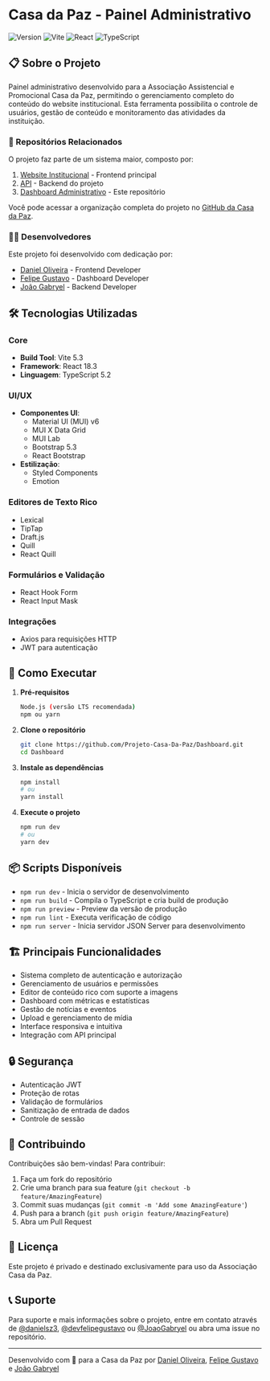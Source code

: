 # Casa da Paz - Painel Administrativo

![Version](https://img.shields.io/badge/version-1.0.0-blue.svg)
![Vite](https://img.shields.io/badge/Vite-5.3-646CFF)
![React](https://img.shields.io/badge/React-18.3-61DAFB)
![TypeScript](https://img.shields.io/badge/TypeScript-5.2-blue)

## 📋 Sobre o Projeto

Painel administrativo desenvolvido para a Associação Assistencial e Promocional Casa da Paz, permitindo o gerenciamento completo do conteúdo do website institucional. Esta ferramenta possibilita o controle de usuários, gestão de conteúdo e monitoramento das atividades da instituição.

### 🔗 Repositórios Relacionados
O projeto faz parte de um sistema maior, composto por:

1. [Website Institucional](https://github.com/Projeto-Casa-Da-Paz/Page) - Frontend principal
2. [API](https://github.com/Projeto-Casa-Da-Paz/Back-End) - Backend do projeto
3. [Dashboard Administrativo](https://github.com/Projeto-Casa-Da-Paz/Dashboard) - Este repositório

Você pode acessar a organização completa do projeto no [GitHub da Casa da Paz](https://github.com/Projeto-Casa-Da-Paz).

### 👨‍💻 Desenvolvedores

Este projeto foi desenvolvido com dedicação por:

- [Daniel Oliveira](https://github.com/danielsz3) - Frontend Developer
- [Felipe Gustavo](https://github.com/devfelipegustavo) - Dashboard Developer
- [João Gabryel](https://github.com/JoaoGabryel) - Backend Developer

## 🛠 Tecnologias Utilizadas

### Core
- **Build Tool**: Vite 5.3
- **Framework**: React 18.3
- **Linguagem**: TypeScript 5.2

### UI/UX
- **Componentes UI**: 
  - Material UI (MUI) v6
  - MUI X Data Grid
  - MUI Lab
  - Bootstrap 5.3
  - React Bootstrap
- **Estilização**: 
  - Styled Components
  - Emotion

### Editores de Texto Rico
- Lexical
- TipTap
- Draft.js
- Quill
- React Quill

### Formulários e Validação
- React Hook Form
- React Input Mask

### Integrações
- Axios para requisições HTTP
- JWT para autenticação

## 🚀 Como Executar

1. **Pré-requisitos**
   ```bash
   Node.js (versão LTS recomendada)
   npm ou yarn
   ```

2. **Clone o repositório**
   ```bash
   git clone https://github.com/Projeto-Casa-Da-Paz/Dashboard.git
   cd Dashboard
   ```

3. **Instale as dependências**
   ```bash
   npm install
   # ou
   yarn install
   ```

4. **Execute o projeto**
   ```bash
   npm run dev
   # ou
   yarn dev
   ```

## 📦 Scripts Disponíveis

- `npm run dev` - Inicia o servidor de desenvolvimento
- `npm run build` - Compila o TypeScript e cria build de produção
- `npm run preview` - Preview da versão de produção
- `npm run lint` - Executa verificação de código
- `npm run server` - Inicia servidor JSON Server para desenvolvimento

## 🏗 Principais Funcionalidades

- Sistema completo de autenticação e autorização
- Gerenciamento de usuários e permissões
- Editor de conteúdo rico com suporte a imagens
- Dashboard com métricas e estatísticas
- Gestão de notícias e eventos
- Upload e gerenciamento de mídia
- Interface responsiva e intuitiva
- Integração com API principal

## 🔒 Segurança

- Autenticação JWT
- Proteção de rotas
- Validação de formulários
- Sanitização de entrada de dados
- Controle de sessão

## 🤝 Contribuindo

Contribuições são bem-vindas! Para contribuir:

1. Faça um fork do repositório
2. Crie uma branch para sua feature (`git checkout -b feature/AmazingFeature`)
3. Commit suas mudanças (`git commit -m 'Add some AmazingFeature'`)
4. Push para a branch (`git push origin feature/AmazingFeature`)
5. Abra um Pull Request

## 📄 Licença

Este projeto é privado e destinado exclusivamente para uso da Associação Casa da Paz.

## 📞 Suporte

Para suporte e mais informações sobre o projeto, entre em contato através de [@danielsz3](https://github.com/danielsz3), [@devfelipegustavo](https://github.com/devfelipegustavo) ou [@JoaoGabryel](https://github.com/JoaoGabryel) ou abra uma issue no repositório.

---

Desenvolvido com 💙 para a Casa da Paz por [Daniel Oliveira](https://github.com/danielsz3), [Felipe Gustavo](https://github.com/devfelipegustavo) e [João Gabryel](https://github.com/JoaoGabryel)

